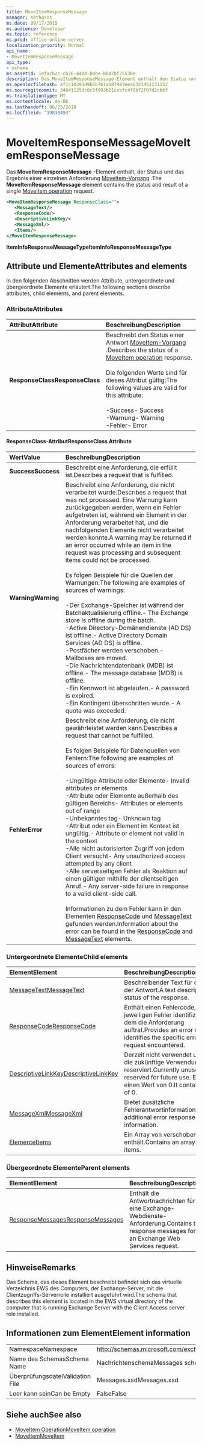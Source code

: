 ```yaml
---
title: MoveItemResponseMessage
manager: sethgros
ms.date: 09/17/2015
ms.audience: Developer
ms.topic: reference
ms.prod: office-online-server
localization_priority: Normal
api_name:
- MoveItemResponseMessage
api_type:
- schema
ms.assetid: 1efacb2c-cb76-44ad-b0be-bb47bf2553be
description: Das MoveItemResponseMessage-Element enthält den Status und das Ergebnis einer Anforderung MoveItem-Vorgang.
ms.openlocfilehash: af1c10391d9b5b761ab87983eea6321d61231152
ms.sourcegitcommit: 34041125dc8c5f993b21cebfc4f8b72f0fd2cb6f
ms.translationtype: MT
ms.contentlocale: de-DE
ms.lasthandoff: 06/25/2018
ms.locfileid: "19830493"
---
```

# <a name="moveitemresponsemessage"></a><span data-ttu-id="4938b-103">MoveItemResponseMessage</span><span class="sxs-lookup"><span data-stu-id="4938b-103">MoveItemResponseMessage</span></span>

<span data-ttu-id="4938b-104">Das **MoveItemResponseMessage** -Element enthält, der Status und das Ergebnis einer einzelnen Anforderung [MoveItem-Vorgang](moveitem-operation.md) .</span><span class="sxs-lookup"><span data-stu-id="4938b-104">The **MoveItemResponseMessage** element contains the status and result of a single [MoveItem operation](moveitem-operation.md) request.</span></span> 
  
```xml
<MoveItemResponseMessage ResponseClass="">
   <MessageText/>
   <ResponseCode/>
   <DescriptiveLinkKey/>
   <MessageXml/>
   <Items/>
</MoveItemResponseMessage>
```

 <span data-ttu-id="4938b-105">**ItemInfoResponseMessageType**</span><span class="sxs-lookup"><span data-stu-id="4938b-105">**ItemInfoResponseMessageType**</span></span>
## <a name="attributes-and-elements"></a><span data-ttu-id="4938b-106">Attribute und Elemente</span><span class="sxs-lookup"><span data-stu-id="4938b-106">Attributes and elements</span></span>

<span data-ttu-id="4938b-107">In den folgenden Abschnitten werden Attribute, untergeordnete und übergeordnete Elemente erläutert.</span><span class="sxs-lookup"><span data-stu-id="4938b-107">The following sections describe attributes, child elements, and parent elements.</span></span>
  
### <a name="attributes"></a><span data-ttu-id="4938b-108">Attribute</span><span class="sxs-lookup"><span data-stu-id="4938b-108">Attributes</span></span>

|<span data-ttu-id="4938b-109">**Attribut**</span><span class="sxs-lookup"><span data-stu-id="4938b-109">**Attribute**</span></span>|<span data-ttu-id="4938b-110">**Beschreibung**</span><span class="sxs-lookup"><span data-stu-id="4938b-110">**Description**</span></span>|
|:-----|:-----|
|<span data-ttu-id="4938b-111">**ResponseClass**</span><span class="sxs-lookup"><span data-stu-id="4938b-111">**ResponseClass**</span></span> <br/> | <span data-ttu-id="4938b-112">Beschreibt den Status einer Antwort [MoveItem-Vorgang](moveitem-operation.md) .</span><span class="sxs-lookup"><span data-stu-id="4938b-112">Describes the status of a [MoveItem operation](moveitem-operation.md) response.</span></span> <br/><br/><span data-ttu-id="4938b-113">Die folgenden Werte sind für dieses Attribut gültig:</span><span class="sxs-lookup"><span data-stu-id="4938b-113">The following values are valid for this attribute:</span></span>  <br/><br/><span data-ttu-id="4938b-114">-Success</span><span class="sxs-lookup"><span data-stu-id="4938b-114">-  Success</span></span>  <br/><span data-ttu-id="4938b-115">-Warnung</span><span class="sxs-lookup"><span data-stu-id="4938b-115">-  Warning</span></span>  <br/><span data-ttu-id="4938b-116">-Fehler</span><span class="sxs-lookup"><span data-stu-id="4938b-116">-  Error</span></span>  <br/> |
   
#### <a name="responseclass-attribute"></a><span data-ttu-id="4938b-117">ResponseClass-Attribut</span><span class="sxs-lookup"><span data-stu-id="4938b-117">ResponseClass Attribute</span></span>

|<span data-ttu-id="4938b-118">**Wert**</span><span class="sxs-lookup"><span data-stu-id="4938b-118">**Value**</span></span>|<span data-ttu-id="4938b-119">**Beschreibung**</span><span class="sxs-lookup"><span data-stu-id="4938b-119">**Description**</span></span>|
|:-----|:-----|
|<span data-ttu-id="4938b-120">**Success**</span><span class="sxs-lookup"><span data-stu-id="4938b-120">**Success**</span></span> <br/> |<span data-ttu-id="4938b-121">Beschreibt eine Anforderung, die erfüllt ist.</span><span class="sxs-lookup"><span data-stu-id="4938b-121">Describes a request that is fulfilled.</span></span>  <br/> |
|<span data-ttu-id="4938b-122">**Warning**</span><span class="sxs-lookup"><span data-stu-id="4938b-122">**Warning**</span></span> <br/> | <span data-ttu-id="4938b-123">Beschreibt eine Anforderung, die nicht verarbeitet wurde.</span><span class="sxs-lookup"><span data-stu-id="4938b-123">Describes a request that was not processed.</span></span> <span data-ttu-id="4938b-124">Eine Warnung kann zurückgegeben werden, wenn ein Fehler aufgetreten ist, während ein Element in der Anforderung verarbeitet hat, und die nachfolgenden Elemente nicht verarbeitet werden konnte.</span><span class="sxs-lookup"><span data-stu-id="4938b-124">A warning may be returned if an error occurred while an item in the request was processing and subsequent items could not be processed.</span></span> <br/><br/><span data-ttu-id="4938b-125">Es folgen Beispiele für die Quellen der Warnungen:</span><span class="sxs-lookup"><span data-stu-id="4938b-125">The following are examples of sources of warnings:</span></span>  <br/><br/><span data-ttu-id="4938b-126">-Der Exchange-Speicher ist während der Batchaktualisierung offline.</span><span class="sxs-lookup"><span data-stu-id="4938b-126">-  The Exchange store is offline during the batch.</span></span>  <br/><span data-ttu-id="4938b-127">-Active Directory-Domänendienste (AD DS) ist offline.</span><span class="sxs-lookup"><span data-stu-id="4938b-127">-  Active Directory Domain Services (AD DS) is offline.</span></span>  <br/><span data-ttu-id="4938b-128">-Postfächer werden verschoben.</span><span class="sxs-lookup"><span data-stu-id="4938b-128">-  Mailboxes are moved.</span></span>  <br/><span data-ttu-id="4938b-129">-Die Nachrichtendatenbank (MDB) ist offline.</span><span class="sxs-lookup"><span data-stu-id="4938b-129">-  The message database (MDB) is offline.</span></span>  <br/><span data-ttu-id="4938b-130">-Ein Kennwort ist abgelaufen.</span><span class="sxs-lookup"><span data-stu-id="4938b-130">-  A password is expired.</span></span>  <br/><span data-ttu-id="4938b-131">-Ein Kontingent überschritten wurde.</span><span class="sxs-lookup"><span data-stu-id="4938b-131">-  A quota was exceeded.</span></span>  <br/> |
|<span data-ttu-id="4938b-132">**Fehler**</span><span class="sxs-lookup"><span data-stu-id="4938b-132">**Error**</span></span> <br/> | <span data-ttu-id="4938b-133">Beschreibt eine Anforderung, die nicht gewährleistet werden kann.</span><span class="sxs-lookup"><span data-stu-id="4938b-133">Describes a request that cannot be fulfilled.</span></span> <br/><br/><span data-ttu-id="4938b-134">Es folgen Beispiele für Datenquellen von Fehlern:</span><span class="sxs-lookup"><span data-stu-id="4938b-134">The following are examples of sources of errors:</span></span>  <br/><br/><span data-ttu-id="4938b-135">-Ungültige Attribute oder Elemente</span><span class="sxs-lookup"><span data-stu-id="4938b-135">-  Invalid attributes or elements</span></span>  <br/><span data-ttu-id="4938b-136">-Attribute oder Elemente außerhalb des gültigen Bereichs</span><span class="sxs-lookup"><span data-stu-id="4938b-136">-  Attributes or elements out of range</span></span>  <br/><span data-ttu-id="4938b-137">-Unbekanntes tag</span><span class="sxs-lookup"><span data-stu-id="4938b-137">-  Unknown tag</span></span>  <br/><span data-ttu-id="4938b-138">-Attribut oder ein Element im Kontext ist ungültig.</span><span class="sxs-lookup"><span data-stu-id="4938b-138">-  Attribute or element not valid in the context</span></span>  <br/><span data-ttu-id="4938b-139">-Alle nicht autorisierten Zugriff von jedem Client versucht</span><span class="sxs-lookup"><span data-stu-id="4938b-139">-  Any unauthorized access attempted by any client</span></span>  <br/><span data-ttu-id="4938b-140">-Alle serverseitigen Fehler als Reaktion auf einen gültigen mithilfe der clientseitigen Anruf.</span><span class="sxs-lookup"><span data-stu-id="4938b-140">-  Any server-side failure in response to a valid client-side call.</span></span>  <br/><br/>  <span data-ttu-id="4938b-141">Informationen zu dem Fehler kann in den Elementen [ResponseCode](responsecode.md) und [MessageText](messagetext.md) gefunden werden.</span><span class="sxs-lookup"><span data-stu-id="4938b-141">Information about the error can be found in the [ResponseCode](responsecode.md) and [MessageText](messagetext.md) elements.</span></span>  <br/> |
   
### <a name="child-elements"></a><span data-ttu-id="4938b-142">Untergeordnete Elemente</span><span class="sxs-lookup"><span data-stu-id="4938b-142">Child elements</span></span>

|<span data-ttu-id="4938b-143">**Element**</span><span class="sxs-lookup"><span data-stu-id="4938b-143">**Element**</span></span>|<span data-ttu-id="4938b-144">**Beschreibung**</span><span class="sxs-lookup"><span data-stu-id="4938b-144">**Description**</span></span>|
|:-----|:-----|
|[<span data-ttu-id="4938b-145">MessageText</span><span class="sxs-lookup"><span data-stu-id="4938b-145">MessageText</span></span>](messagetext.md) <br/> |<span data-ttu-id="4938b-146">Beschreibender Text für den Status der Antwort.</span><span class="sxs-lookup"><span data-stu-id="4938b-146">A text description of the status of the response.</span></span>  <br/> |
|[<span data-ttu-id="4938b-147">ResponseCode</span><span class="sxs-lookup"><span data-stu-id="4938b-147">ResponseCode</span></span>](responsecode.md) <br/> |<span data-ttu-id="4938b-148">Enthält einen Fehlercode, der den jeweiligen Fehler identifiziert, bei dem die Anforderung auftrat.</span><span class="sxs-lookup"><span data-stu-id="4938b-148">Provides an error code that identifies the specific error that the request encountered.</span></span>  <br/> |
|[<span data-ttu-id="4938b-149">DescriptiveLinkKey</span><span class="sxs-lookup"><span data-stu-id="4938b-149">DescriptiveLinkKey</span></span>](descriptivelinkkey.md) <br/> |<span data-ttu-id="4938b-150">Derzeit nicht verwendet und ist für die zukünftige Verwendung reserviert.</span><span class="sxs-lookup"><span data-stu-id="4938b-150">Currently unused and is reserved for future use.</span></span> <span data-ttu-id="4938b-151">Es enthält einen Wert von 0.</span><span class="sxs-lookup"><span data-stu-id="4938b-151">It contains a value of 0.</span></span>  <br/> |
|[<span data-ttu-id="4938b-152">MessageXml</span><span class="sxs-lookup"><span data-stu-id="4938b-152">MessageXml</span></span>](messagexml.md) <br/> |<span data-ttu-id="4938b-153">Bietet zusätzliche Fehlerantwortinformationen.</span><span class="sxs-lookup"><span data-stu-id="4938b-153">Provides additional error response information.</span></span>  <br/> |
|[<span data-ttu-id="4938b-154">Elemente</span><span class="sxs-lookup"><span data-stu-id="4938b-154">Items</span></span>](items.md) <br/> |<span data-ttu-id="4938b-155">Ein Array von verschobene Elemente enthält.</span><span class="sxs-lookup"><span data-stu-id="4938b-155">Contains an array of moved items.</span></span>  <br/> |
   
### <a name="parent-elements"></a><span data-ttu-id="4938b-156">Übergeordnete Elemente</span><span class="sxs-lookup"><span data-stu-id="4938b-156">Parent elements</span></span>

|<span data-ttu-id="4938b-157">**Element**</span><span class="sxs-lookup"><span data-stu-id="4938b-157">**Element**</span></span>|<span data-ttu-id="4938b-158">**Beschreibung**</span><span class="sxs-lookup"><span data-stu-id="4938b-158">**Description**</span></span>|
|:-----|:-----|
|[<span data-ttu-id="4938b-159">ResponseMessages</span><span class="sxs-lookup"><span data-stu-id="4938b-159">ResponseMessages</span></span>](responsemessages.md) <br/> |<span data-ttu-id="4938b-160">Enthält die Antwortnachrichten für eine Exchange-Webdienste-Anforderung.</span><span class="sxs-lookup"><span data-stu-id="4938b-160">Contains the response messages for an Exchange Web Services request.</span></span>  <br/> |
   
## <a name="remarks"></a><span data-ttu-id="4938b-161">Hinweise</span><span class="sxs-lookup"><span data-stu-id="4938b-161">Remarks</span></span>

<span data-ttu-id="4938b-162">Das Schema, das dieses Element beschreibt befindet sich das virtuelle Verzeichnis EWS des Computers, der Exchange-Server, mit die Clientzugriffs-Serverrolle installiert ausgeführt wird.</span><span class="sxs-lookup"><span data-stu-id="4938b-162">The schema that describes this element is located in the EWS virtual directory of the computer that is running Exchange Server with the Client Access server role installed.</span></span>
  
## <a name="element-information"></a><span data-ttu-id="4938b-163">Informationen zum Element</span><span class="sxs-lookup"><span data-stu-id="4938b-163">Element information</span></span>

|||
|:-----|:-----|
|<span data-ttu-id="4938b-164">Namespace</span><span class="sxs-lookup"><span data-stu-id="4938b-164">Namespace</span></span>  <br/> |http://schemas.microsoft.com/exchange/services/2006/messages  <br/> |
|<span data-ttu-id="4938b-165">Name des Schemas</span><span class="sxs-lookup"><span data-stu-id="4938b-165">Schema Name</span></span>  <br/> |<span data-ttu-id="4938b-166">Nachrichtenschema</span><span class="sxs-lookup"><span data-stu-id="4938b-166">Messages schema</span></span>  <br/> |
|<span data-ttu-id="4938b-167">Überprüfungsdatei</span><span class="sxs-lookup"><span data-stu-id="4938b-167">Validation File</span></span>  <br/> |<span data-ttu-id="4938b-168">Messages.xsd</span><span class="sxs-lookup"><span data-stu-id="4938b-168">Messages.xsd</span></span>  <br/> |
|<span data-ttu-id="4938b-169">Leer kann sein</span><span class="sxs-lookup"><span data-stu-id="4938b-169">Can be Empty</span></span>  <br/> |<span data-ttu-id="4938b-170">False</span><span class="sxs-lookup"><span data-stu-id="4938b-170">False</span></span>  <br/> |
   
## <a name="see-also"></a><span data-ttu-id="4938b-171">Siehe auch</span><span class="sxs-lookup"><span data-stu-id="4938b-171">See also</span></span>

- [<span data-ttu-id="4938b-172">MoveItem Operation</span><span class="sxs-lookup"><span data-stu-id="4938b-172">MoveItem operation</span></span>](moveitem-operation.md)
- [<span data-ttu-id="4938b-173">MoveItem</span><span class="sxs-lookup"><span data-stu-id="4938b-173">MoveItem</span></span>](moveitem.md)

